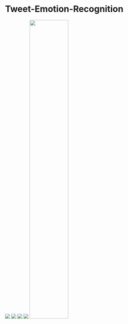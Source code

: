 # Tweet-Emotion-Recognition

<img src = '../main/Data & Images/tweet_length.png'>

<img src = '../main/Data & Images/classes_distribution.png'>

<img src = '../main/Data & Images/model.png'>

<img src = '../main/Data & Images/acc_loss_curve.png'>

<img src = '../main/Data & Images/confusion_matrix.png' width="50%" height="50%">
